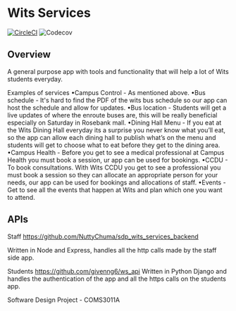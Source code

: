 # Wits Services

[![CircleCI](https://dl.circleci.com/status-badge/img/gh/givenng6/sdp_wits_services/tree/master.svg?style=svg)](https://dl.circleci.com/status-badge/redirect/gh/givenng6/sdp_wits_services/tree/master)
![Codecov](https://img.shields.io/codecov/c/github/givenng6/sdp_wits_services?style=flat-square)



## Overview
A general purpose app with tools and functionality that will help a lot of Wits students everyday. 

Examples of services
•Campus Control - As mentioned above.
•Bus schedule - It's hard to find the PDF of the wits bus schedule so our app can host the schedule and allow for updates.
•Bus location - Students will get a live updates of where the enroute buses are, this will be really beneficial especially on Saturday in Rosebank mall.
•Dining Hall Menu - If you eat at the Wits Dining Hall everyday its a surprise you never know what you’ll eat, so the app can allow each dining hall to publish what’s on the menu and students will get to choose what to eat before they get to the dining area.
•Campus Health - Before you get to see a medical professional at Campus Health you must book a session, ur app can be used for bookings.
•CCDU - To book consultations. With Wits CCDU you get to see a professional you must book a session so they can allocate an appropriate person for your needs, our app can be used for bookings and allocations of staff.
•Events - Get to see all the events that happen at Wits and plan which one you want to attend.

## APIs
Staff 
https://github.com/NuttyChuma/sdp_wits_services_backend

Written in Node and Express, handles all the http calls made by the staff side app.

Students
https://github.com/givenng6/ws_api
Written in Python Django and handles the authentication of the app and all the https calls on the students app.

Software Design Project - COMS3011A
